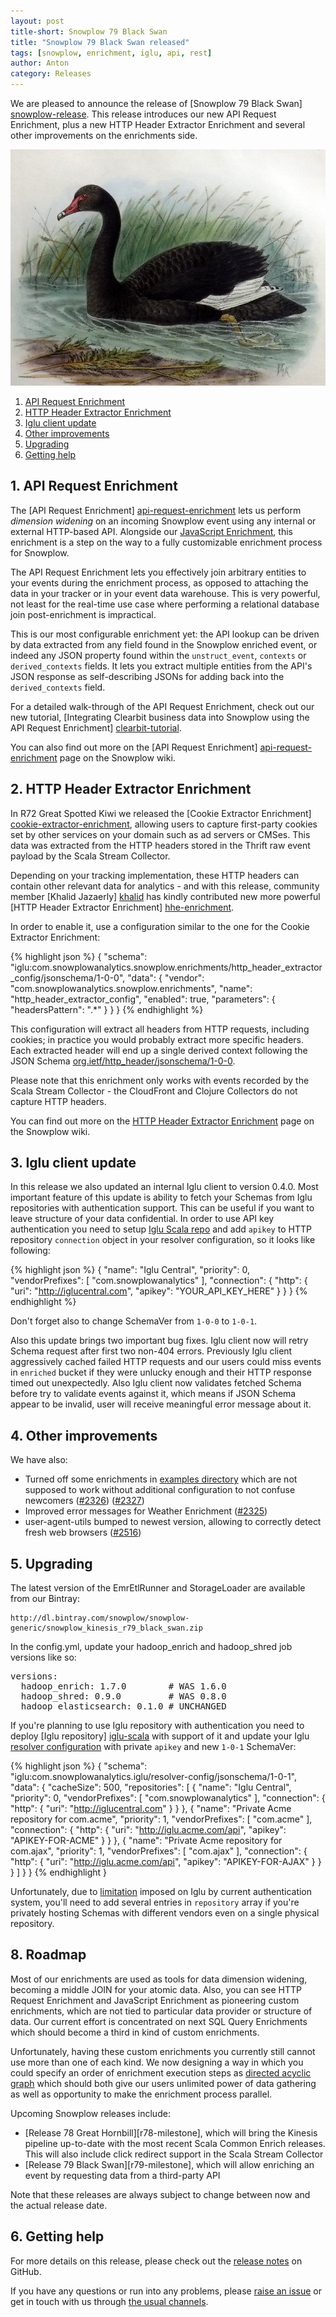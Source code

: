 ```yaml
---
layout: post
title-short: Snowplow 79 Black Swan
title: "Snowplow 79 Black Swan released"
tags: [snowplow, enrichment, iglu, api, rest]
author: Anton
category: Releases
---
```


We are pleased to announce the release of [Snowplow 79 Black Swan] [snowplow-release]. This release introduces our new API Request Enrichment, plus a new HTTP Header Extractor Enrichment and several other improvements on the enrichments side.

![black-swan][black-swan]

1. [API Request Enrichment](/blog/2016/04/xx/snowplow-r79-black-swan-released#api-request-enrichment)
2. [HTTP Header Extractor Enrichment](/blog/2016/04/xx/snowplow-r79-black-swan-released#http-header-extractor-enrichment)
3. [Iglu client update](/blog/2016/04/xx/snowplow-r79-black-swan-released#iglu-client)
4. [Other improvements](/blog/2016/04/xx/snowplow-r79-black-swan-released#other)
5. [Upgrading](/blog/2016/04/xx/snowplow-r79-black-swan-released#upgrading)
6. [Getting help](/blog/2016/04/xx/snowplow-r79-black-swan-released#help)

<!--more-->

<h2 id="api-request-enrichment">1. API Request Enrichment</h2>

The [API Request Enrichment] [api-request-enrichment] lets us perform _dimension widening_ on an incoming Snowplow event using any internal or external HTTP-based API. Alongside our [JavaScript Enrichment][js-enrichment], this enrichment is a step on the way to a fully customizable enrichment process for Snowplow.

The API Request Enrichment lets you effectively join arbitrary entities to your events during the enrichment process, as opposed to attaching the data in your tracker or in your event data warehouse. This is very powerful, not least for the real-time use case where performing a relational database join post-enrichment is impractical.

This is our most configurable enrichment yet: the API lookup can be driven by data extracted from any field found in the Snowplow enriched event, or indeed any JSON property found within the `unstruct_event`, `contexts` or `derived_contexts` fields. It lets you extract multiple entities from the API's JSON response as self-describing JSONs for adding back into the `derived_contexts` field.

For a detailed walk-through of the API Request Enrichment, check out our new tutorial, [Integrating Clearbit business data into Snowplow using the API Request Enrichment] [clearbit-tutorial].

You can also find out more on the [API Request Enrichment] [api-request-enrichment] page on the Snowplow wiki.

<h2 id="headerenrichment">2. HTTP Header Extractor Enrichment</h2>

In R72 Great Spotted Kiwi we released the [Cookie Extractor Enrichment] [cookie-extractor-enrichment], allowing users to capture first-party cookies set by other services on your domain such as ad servers or CMSes. This data was extracted from the HTTP headers stored in the Thrift raw event payload by the Scala Stream Collector.

Depending on your tracking implementation, these HTTP headers can contain other relevant data for analytics - and with this release, community member [Khalid Jazaerly] [khalid] has kindly contributed new more powerful [HTTP Header Extractor Enrichment] [hhe-enrichment].

In order to enable it, use a configuration similar to the one for the Cookie Extractor Enrichment:

{% highlight json %}
{
	"schema": "iglu:com.snowplowanalytics.snowplow.enrichments/http_header_extractor_config/jsonschema/1-0-0",
	"data": {
		"vendor": "com.snowplowanalytics.snowplow.enrichments",
		"name": "http_header_extractor_config",
		"enabled": true,
		"parameters": {
			"headersPattern": ".*"
		}
	}
}
{% endhighlight %}

This configuration will extract all headers from HTTP requests, including cookies; in practice you would probably extract more specific headers.
Each extracted header will end up a single derived context following the JSON Schema [org.ietf/http_header/jsonschema/1-0-0][header-schema].

Please note that this enrichment only works with events recorded by the Scala Stream Collector - the CloudFront and Clojure Collectors do not capture HTTP headers.

You can find out more on the [HTTP Header Extractor Enrichment][hhe-enrichment] page on the Snowplow wiki.

<h2 id="igluClient">3. Iglu client update</h2>

In this release we also updated an internal Iglu client to version 0.4.0.
Most important feature of this update is ability to fetch your Schemas from Iglu repositories with authentication support. This can be useful if you want to leave structure of your data confidential.
In order to use API key authentication you need to setup [Iglu Scala repo][iglu-scala] and add `apikey` to HTTP repository `connection` object in your resolver configuration, so it looks like following:

{% highlight json %}
{
	"name": "Iglu Central",
	"priority": 0,
	"vendorPrefixes": [ "com.snowplowanalytics" ],
	"connection": {
		"http": {
			"uri": "http://iglucentral.com",
			"apikey": "YOUR_API_KEY_HERE"
		}
	}
}
{% endhighlight %}

Don't forget also to change SchemaVer from `1-0-0` to `1-0-1`.

Also this update brings two important bug fixes.
Iglu client now will retry Schema request after first two non-404 errors.
Previously Iglu client aggressively cached failed HTTP requests and our users could miss events in `enriched` bucket if they were unlucky enough and their HTTP response timed out unexpectedly.
Also Iglu client now validates fetched Schema before try to validate events against it, which means if JSON Schema appear to be invalid, user will receive meaningful error message about it.

<h2 id="other">4. Other improvements</h2>

We have also:

* Turned off some enrichments in [examples directory][enrichment-configs] which are not supposed to work without additional configuration to not confuse newcomers ([#2326][issue-2326])  ([#2327][issue-2327])
* Improved error messages for Weather Enrichment ([#2325][issue-2325])
* user-agent-utils bumped to newest version, allowing to correctly detect fresh web browsers ([#2516][issue-2516])

<h2 id="upgrading">5. Upgrading</h2>

The latest version of the EmrEtlRunner and StorageLoader are available from our Bintray:

```
http://dl.bintray.com/snowplow/snowplow-generic/snowplow_kinesis_r79_black_swan.zip
```

In the config.yml, update your hadoop_enrich and hadoop_shred job versions like so:

<pre>
versions:
  hadoop_enrich: 1.7.0        # WAS 1.6.0
  hadoop_shred: 0.9.0         # WAS 0.8.0
  hadoop_elasticsearch: 0.1.0 # UNCHANGED
</pre>

If you're planning to use Iglu repository with authentication you need to deploy [Iglu repository] [iglu-scala] with support of it and update your Iglu [resolver configuration][new-resolver-conf] with private `apikey` and new `1-0-1` SchemaVer:

{% highlight json %}
{
  "schema": "iglu:com.snowplowanalytics.iglu/resolver-config/jsonschema/1-0-1",
  "data": {
    "cacheSize": 500,
    "repositories": [
      {
        "name": "Iglu Central",
        "priority": 0,
        "vendorPrefixes": [ "com.snowplowanalytics" ],
        "connection": {
          "http": {
            "uri": "http://iglucentral.com"
          }
        }
      },
      {
        "name": "Private Acme repository for com.acme",
        "priority": 1,
        "vendorPrefixes": [ "com.acme" ],
        "connection": {
          "http": {
            "uri": "http://iglu.acme.com/api",
            "apikey": "APIKEY-FOR-ACME"
          }
        }
      },
      {
        "name": "Private Acme repository for com.ajax",
        "priority": 1,
        "vendorPrefixes": [ "com.ajax" ],
        "connection": {
          "http": {
            "uri": "http://iglu.acme.com/api",
            "apikey": "APIKEY-FOR-AJAX"
          }
        }
      }
    ]
  }
}
{% endhighlight }

Unfortunately, due to [limitation][issue-124] imposed on Iglu by current authentication system, you'll need to add several entries in `repository` array if you're privately hosting Schemas with different vendors even on a single physical repository.

<h2 id="roadmap">8. Roadmap</h2>

Most of our enrichments are used as tools for data dimension widening, becoming a middle JOIN for your atomic data.
Also, you can see HTTP Request Enrichment and JavaScript Enrichment as pioneering custom enrichments, which are not tied to particular data provider or structure of data.
Our current effort is concentrated on next SQL Query Enrichments which should become a third in kind of custom enrichments.

Unfortunately, having these custom enrichments you currently still cannot use more than one of each kind.
We now designing a way in which you could specify an order of enrichment execution steps as [directed acyclic graph][DAG] which should both give our users unlimited power of data gathering as well as opportunity to make the enrichment process parallel.

Upcoming Snowplow releases include:

* [Release 78 Great Hornbill][r78-milestone], which will bring the Kinesis pipeline up-to-date with the most recent Scala Common Enrich releases. This will also include click redirect support in the Scala Stream Collector
* [Release 79 Black Swan][r79-milestone], which will allow enriching an event by requesting data from a third-party API

Note that these releases are always subject to change between now and the actual release date.

<h2 id="help">6. Getting help</h2>

For more details on this release, please check out the [release notes][snowplow-release] on GitHub.

If you have any questions or run into any problems, please [raise an issue][issues] or get in touch with us through [the usual channels][talk-to-us].

[black-swan]: /assets/img/blog/2016/04/black-swan.jpg

[clearbit-tutorial]: http://discourse.snowplowanalytics.com/t/integrating-clearbit-data-into-snowplow-using-the-api-request-enrichment/210

[js-enrichment]: https://github.com/snowplow/snowplow/wiki/JavaScript-script-enrichment
[cookie-extractor-enrichment]: https://github.com/snowplow/snowplow/wiki/Cookie-extractor-enrichment
[api-request-enrichment]: https://github.com/snowplow/snowplow/wiki/API-Request-enrichment
[hhe-enrichment]: https://github.com/snowplow/snowplow/wiki/HTTP-header-extractor-enrichment

[header-schema]: https://github.com/snowplow/iglu-central/blob/master/schemas/org.ietf/http_header/jsonschema/1-0-0

[jsonpath]: http://goessner.net/articles/JsonPath/
[khalid]: https://github.com/khalidjaz
[schema-guru]: https://github.com/snowplow/schema-guru

[iglu-setup]: https://github.com/snowplow/iglu/wiki/Setting-up-an-Iglu-repository
[iglu-auth]: https://github.com/snowplow/iglu/wiki/API-authentication
[iglu-scala]:  https://github.com/snowplow/iglu/wiki/Scala-repo
[new-resolver-conf]: https://github.com/snowplow/iglu-central/blob/master/schemas/com.snowplowanalytics.iglu/resolver-config/jsonschema/1-0-1
[DAG]: https://en.wikipedia.org/wiki/Directed_acyclic_graph

[enrichment-configs]: https://github.com/snowplow/snowplow/tree/master/3-enrich/config/enrichments
[issue-124]: https://github.com/snowplow/iglu/issues/124
[issue-2325]: https://github.com/snowplow/snowplow/issues/2325
[issue-2326]: https://github.com/snowplow/snowplow/issues/2326
[issue-2327]: https://github.com/snowplow/snowplow/issues/2327
[issue-2516]: https://github.com/snowplow/snowplow/issues/2516

[snowplow-release]: https://github.com/snowplow/snowplow/releases/r79-black-swan
[wiki]: https://github.com/snowplow/snowplow/wiki
[issues]: https://github.com/snowplow/snowplow/issues
[talk-to-us]: https://github.com/snowplow/snowplow/wiki/Talk-to-us
[changelog]: https://github.com/snowplow/snowplow/blob/master/CHANGELOG
